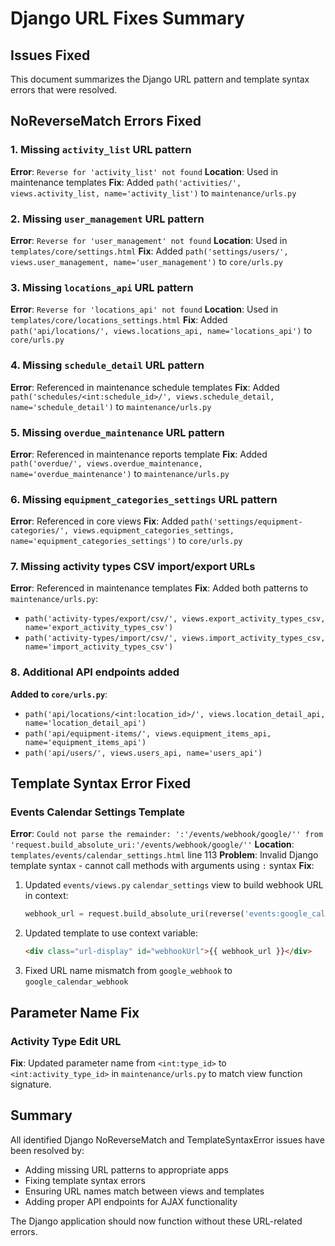 # Django URL Fixes Summary

## Issues Fixed

This document summarizes the Django URL pattern and template syntax errors that were resolved.

## NoReverseMatch Errors Fixed

### 1. Missing `activity_list` URL pattern
**Error**: `Reverse for 'activity_list' not found`
**Location**: Used in maintenance templates
**Fix**: Added `path('activities/', views.activity_list, name='activity_list')` to `maintenance/urls.py`

### 2. Missing `user_management` URL pattern
**Error**: `Reverse for 'user_management' not found`
**Location**: Used in `templates/core/settings.html`
**Fix**: Added `path('settings/users/', views.user_management, name='user_management')` to `core/urls.py`

### 3. Missing `locations_api` URL pattern
**Error**: `Reverse for 'locations_api' not found`
**Location**: Used in `templates/core/locations_settings.html`
**Fix**: Added `path('api/locations/', views.locations_api, name='locations_api')` to `core/urls.py`

### 4. Missing `schedule_detail` URL pattern
**Error**: Referenced in maintenance schedule templates
**Fix**: Added `path('schedules/<int:schedule_id>/', views.schedule_detail, name='schedule_detail')` to `maintenance/urls.py`

### 5. Missing `overdue_maintenance` URL pattern
**Error**: Referenced in maintenance reports template
**Fix**: Added `path('overdue/', views.overdue_maintenance, name='overdue_maintenance')` to `maintenance/urls.py`

### 6. Missing `equipment_categories_settings` URL pattern
**Error**: Referenced in core views
**Fix**: Added `path('settings/equipment-categories/', views.equipment_categories_settings, name='equipment_categories_settings')` to `core/urls.py`

### 7. Missing activity types CSV import/export URLs
**Error**: Referenced in maintenance templates
**Fix**: Added both patterns to `maintenance/urls.py`:
- `path('activity-types/export/csv/', views.export_activity_types_csv, name='export_activity_types_csv')`
- `path('activity-types/import/csv/', views.import_activity_types_csv, name='import_activity_types_csv')`

### 8. Additional API endpoints added
**Added to `core/urls.py`**:
- `path('api/locations/<int:location_id>/', views.location_detail_api, name='location_detail_api')`
- `path('api/equipment-items/', views.equipment_items_api, name='equipment_items_api')`
- `path('api/users/', views.users_api, name='users_api')`

## Template Syntax Error Fixed

### Events Calendar Settings Template
**Error**: `Could not parse the remainder: ':'/events/webhook/google/'' from 'request.build_absolute_uri:'/events/webhook/google/''`
**Location**: `templates/events/calendar_settings.html` line 113
**Problem**: Invalid Django template syntax - cannot call methods with arguments using `:` syntax
**Fix**:
1. Updated `events/views.py` `calendar_settings` view to build webhook URL in context:
   ```python
   webhook_url = request.build_absolute_uri(reverse('events:google_calendar_webhook'))
   ```
2. Updated template to use context variable:
   ```html
   <div class="url-display" id="webhookUrl">{{ webhook_url }}</div>
   ```
3. Fixed URL name mismatch from `google_webhook` to `google_calendar_webhook`

## Parameter Name Fix

### Activity Type Edit URL
**Fix**: Updated parameter name from `<int:type_id>` to `<int:activity_type_id>` in `maintenance/urls.py` to match view function signature.

## Summary

All identified Django NoReverseMatch and TemplateSyntaxError issues have been resolved by:
- Adding missing URL patterns to appropriate apps
- Fixing template syntax errors
- Ensuring URL names match between views and templates
- Adding proper API endpoints for AJAX functionality

The Django application should now function without these URL-related errors.